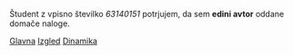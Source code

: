 Študent z vpisno številko _63140151_ potrjujem, da sem __edini avtor__ oddane domače naloge.

[Glavna](https://rawgit.com/um7316/stroboskop/master/stroboskop.html)
[Izgled](https://rawgit.com/um7316/stroboskop/izgled/stroboskop.html)
[Dinamika](https://rawgit.com/um7316/stroboskop/dinamika/stroboskop.html)